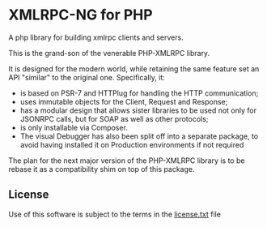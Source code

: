 XMLRPC-NG for PHP
=================

A php library for building xmlrpc clients and servers.

This is the grand-son of the venerable PHP-XMLRPC library.

It is designed for the modern world, while retaining the same feature set an API "similar" to the original one.
Specifically, it:
- is based on PSR-7 and HTTPlug for handling the HTTP communication;
- uses immutable objects for the Client, Request and Response;
- has a modular design that allows sister libraries to be used not only for JSONRPC calls, but for SOAP as well as other protocols;
- is only installable via Composer.
- The visual Debugger has also been split off into a separate package, to avoid having installed it on Production environments if not required

The plan for the next major version of the PHP-XMLRPC library is to be rebase it as a compatibility shim on top of this package.

License
-------
Use of this software is subject to the terms in the [license.txt](license.txt) file

